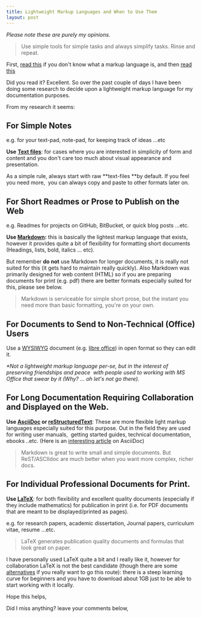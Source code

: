 ```yaml
---
title: Lightweight Markup Languages and When to Use Them
layout: post
---
```


_Please note these are purely my opinions._

> Use simple tools for simple tasks and always simplify tasks. Rinse and repeat.

First, [read this](https://en.wikipedia.org/wiki/Markup_language) if you don't
know what a markup language is, and then 
[read this](https://en.wikipedia.org/wiki/Lightweight_markup_language) 

Did you read it? Excellent. So over the past couple of days I have been doing
some research to decide upon a lightweight markup language for my documentation
purposes.

From my research it seems:

## For Simple Notes

e.g. for your text-pad, note-pad, for keeping track of ideas ...etc

**Use** [**Text files**](https://en.wikipedia.org/wiki/Text_file): for cases
where you are interested in simplicity of form and content and you don't care
too much about visual appearance and presentation.

As a simple rule, always start with raw **text-files **by default. If you feel
you need more,  you can always copy and paste to other formats later on.

## For Short Readmes or Prose to Publish on the Web

e.g. Readmes for projects on GitHub, BitBucket, or quick blog posts ...etc.

**Use [Markdown](https://en.wikipedia.org/wiki/Markdown):** this is basically
the lightest markup language that exists, however it provides quite a bit of
flexibility for formatting short documents (Headings, lists, bold, italics ...
etc).

But remember **do not** use Markdown for longer documents, it is really not
suited for this (it gets hard to maintain really quickly). Also Markdown was
primarily designed for web content (HTML) so if you are preparing documents for
print (e.g. pdf) there are better formats especially suited for this, please see
below.

> Markdown is serviceable for simple short prose, but the instant you need more
> than basic formatting, you're on your own.

## For Documents to Send to Non-Technical (Office) Users

Use a [WYSIWYG](https://en.wikipedia.org/wiki/WYSIWYG) document 
(e.g. [libre office](https://en.wikipedia.org/wiki/LibreOffice)) 
in open format so they can edit it.

_*Not a lightweight markup language per-se, but in the interest of preserving
friendships and peace  with people used to working with MS Office that swear by
it (Why? ... oh let's not go there)._

## For Long Documentation Requiring Collaboration and Displayed on the Web.

**Use [AsciiDoc](http://www.methods.co.nz/asciidoc/) or
[reStructuredText](http://docutils.sourceforge.net/rst.html)**: These are more
flexible light markup languages especially suited for this purpose. Out in the
field they are used for writing user manuals,  getting started guides, technical
documentation, ebooks ..etc. (Here is an 
[interesting article](http://asciidoctor.org/docs/what-is-asciidoc/) on AsciiDoc)

> Markdown is great to write small and simple documents. But
> ReST/ASCIIdoc are much better when you want more complex, richer docs.

## For Individual Professional Documents for Print.

**Use [LaTeX](https://en.wikipedia.org/wiki/LaTeX)**: for both flexibility and
excellent quality documents (especially if they include mathematics) for
publication in print (i.e. for PDF documents that are meant to be
displayed/printed as pages).

e.g. for research papers, academic dissertation, Journal papers, curriculum
vitae, resume ...etc.

> LaTeX generates publication quality documents and formulas that look great on
> paper.

I have personally used LaTeX quite a bit and I really like it, however for
collaboration LaTeX is not the best candidate (though there are some
[alternatives](https://www.sharelatex.com/) if you really want to go this
route): there is a steep learning curve for beginners and you have to download
about 1GB just to be able to start working with it locally.

Hope this helps,

Did I miss anything? leave your comments below,
